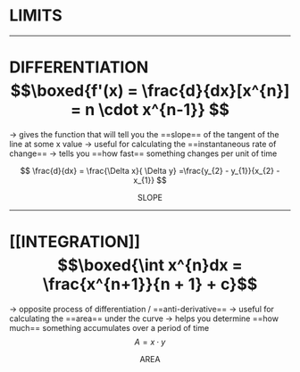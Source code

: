 # LIMITS

-----
# DIFFERENTIATION $$\boxed{f'(x) = \frac{d}{dx}[x^{n}] = n \cdot x^{n-1}} $$
-> gives the function that will tell you the ==slope== of the tangent of the line at some x value
-> useful for calculating the ==instantaneous rate of change==
-> tells you ==how fast== something changes per unit of time

$$ \frac{d}{dx} = \frac{\Delta x}{ \Delta y} =\frac{y_{2} - y_{1}}{x_{2} - x_{1}} $$
<p align = "center"> SLOPE </p>



--------
# [[INTEGRATION]] $$\boxed{\int x^{n}dx = \frac{x^{n+1}}{n + 1} + c}$$
-> opposite process of differentiation / ==anti-derivative== 
-> useful for calculating the ==area== under the curve 
-> helps you determine ==how much== something accumulates over a period of time
$$A = x \cdot y$$
<p align = "center"> AREA </p>
